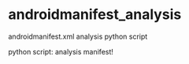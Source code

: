 androidmanifest_analysis
========================

androidmanifest.xml analysis python script

python script: analysis manifest!
